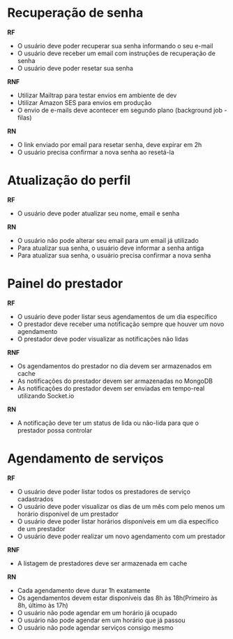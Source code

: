 # Recuperação de senha

**RF**
- O usuário deve poder recuperar sua senha informando o seu e-mail
- O usuário deve receber um email com instruções de recuperação de senha
- O usuário deve poder resetar sua senha

**RNF**
- Utilizar Mailtrap para testar envios em ambiente de dev
- Utilizar Amazon SES para envios em produção
- O envio de e-mails deve acontecer em segundo plano (background job - filas)

**RN**
- O link enviado por email para resetar senha, deve expirar em 2h
- O usuário precisa confirmar a nova senha ao resetá-la

# Atualização do perfil

**RF**
- O usuário deve poder atualizar seu nome, email e senha

**RN**
- O usuário não pode alterar seu email para um email já utilizado
- Para atualizar sua senha, o usuário deve informar a senha antiga
- Para atualizar sua senha, o usuário precisa confirmar a nova senha

# Painel do prestador

**RF**
- O usuário deve poder listar seus agendamentos de um dia específico
- O prestador deve receber uma notificação sempre que houver um novo agendamento
- O prestador deve poder visualizar as notificações não lidas

**RNF**
- Os agendamentos do prestador no dia devem ser armazenados em cache
- As notificações do prestador devem ser armazenadas no MongoDB
- As notificações do prestador devem ser enviadas em tempo-real utilizando Socket.io

**RN**
- A notificação deve ter um status de lida ou não-lida para que o prestador possa controlar

# Agendamento de serviços

**RF**
- O usuário deve poder listar todos os prestadores de serviço cadastrados
- O usuário deve poder visualizar os dias de um mês com pelo menos um horário disponível de um prestador
- O usuário deve poder listar horários disponíveis em um dia específico de um prestador
- O usuário deve poder realizar um novo agendamento com um prestador

**RNF**
- A listagem de prestadores deve ser armazenada em cache

**RN**
- Cada agendamento deve durar 1h exatamente
- Os agendamentos devem estar disponíveis das 8h às 18h(Primeiro às 8h, último às 17h)
- O usuário não pode agendar em um horário já ocupado
- O usuário não pode agendar em um horário que já passou
- O usuário não pode agendar serviços consigo mesmo
